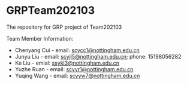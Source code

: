 # GRPTeam202103
The repository for GRP project of Team202103

Team Member Information:
 - Chenyang Cui  - email: scycc1@nottingham.edu.cn
 - Junyu Liu      - email: scyjl5@nottingham.edu.cn; phone: 15198056282
 - Ke Liu         - emial: ssykl3@nottingham.edu.cn
 - Yuzhe Ruan     - email: scyyr1@nottingham.edu.cn
 - Yuqing Wang    - email: scyyw7@nottingham.edu.cn

